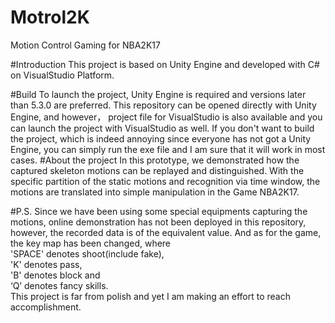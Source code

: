 # Motrol2K
Motion Control Gaming for NBA2K17

#Introduction
This project is based on Unity Engine and developed with C# on VisualStudio Platform.

#Build
To launch the project, Unity Engine is required and versions later than 5.3.0 are preferred. This repository can be opened directly with Unity Engine, and however， project file for VisualStudio is also available and you can launch the project with VisualStudio as well. If you don't want to build the project, which is indeed annoying since everyone has not got a Unity Engine, you can simply run the exe file and I am sure that it will work in most cases.
#About the project
In this prototype, we demonstrated how the captured skeleton motions can be replayed and distinguished. With the specific partition of the static motions and recognition via time window, the motions are translated into simple manipulation in the Game NBA2K17.

#P.S.
  Since we have been using some special equipments capturing the motions, online demonstration has not been deployed in this repository, however, the recorded data is of the equivalent value. 
And as for the game, the key map has been changed, where </br>
'SPACE' denotes shoot(include fake), </br>
'K' denotes pass,</br>
'B' denotes block and </br>
‘Q’ denotes fancy skills. </br>
This project is far from polish and yet I am making an effort to reach accomplishment.
